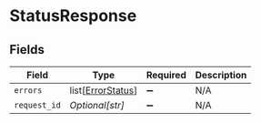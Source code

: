 # StatusResponse


## Fields

| Field                                                   | Type                                                    | Required                                                | Description                                             |
| ------------------------------------------------------- | ------------------------------------------------------- | ------------------------------------------------------- | ------------------------------------------------------- |
| `errors`                                                | list[[ErrorStatus](../../models/shared/errorstatus.md)] | :heavy_minus_sign:                                      | N/A                                                     |
| `request_id`                                            | *Optional[str]*                                         | :heavy_minus_sign:                                      | N/A                                                     |